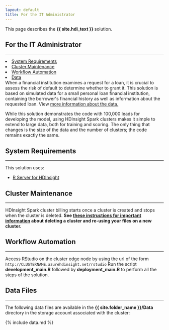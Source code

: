 ```yaml
---
layout: default
title: For the IT Administrator
---
```

<div class="alert alert-success" role="alert"> This page describes the 
<strong>
{{ site.hdi_text }}
</strong>
solution.
</div> 

## For the IT Administrator
------------------------------

<div class="row">
    <div class="col-md-6">
        <div class="toc">
          <li><a href="#system-requirements">System Requirements</a></li>
          <li><a href="#step1">Cluster Maintenance</a></li>
          <li><a href="#workflow-automation">Workflow Automation</a></li>
        <li><a href="#step0">Data</a></li>
        </div>
    </div>
    <div class="col-md-6">
When a financial institution examines a request for a loan, it is crucial to assess the risk of default to determine whether to grant it. This solution is based on simulated data for a small personal loan financial institution, containing the borrower's financial history as well as information about the requested loan.  View <a href="input_data.html">more information about the data.</a>
          </div>
</div>
<p>
While this solution demonstrates the code with 100,000 leads for developing the model, using HDInsight Spark clusters makes it simple to extend to large data, both for training and scoring. The only thing that changes is the size of the data and the number of clusters; the code remains exactly the same.

## System Requirements
-----------------------

This solution uses:

 * [R Server for HDInsight](https://azure.microsoft.com/en-us/services/hdinsight/r-server/)


## Cluster Maintenance
--------------------------

HDInsight Spark cluster billing starts once a cluster is created and stops when the cluster is deleted. <strong>See <a href="hdinsight.html"> these instructions for important information</a> about deleting a cluster and re-using your files on a new cluster. </strong>


## Workflow Automation
-------------------
Access RStudio on the cluster edge node by using the url of the form `http://CLUSTERNAME.azurehdinsight.net/rstudio`  Run the script **development_main.R** followed by **deployment_main.R** to perform all the steps of the solution.

 
<a name="step0">

## Data Files
--------------


The following data files are available in the **{{ site.folder_name }}/Data** directory in the storage account associated with the cluster:

 {% include data.md %}


